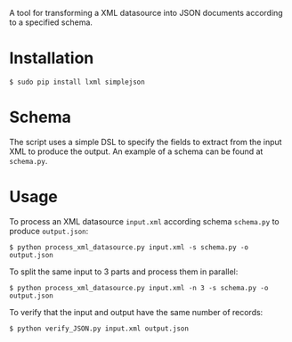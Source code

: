 A tool for transforming a XML datasource into JSON documents according to a specified schema.

# Installation

    $ sudo pip install lxml simplejson

# Schema

The script uses a simple DSL to specify the fields to extract from the input XML to produce the output. An example of a schema can be found at `schema.py`.

# Usage

To process an XML datasource `input.xml` according schema `schema.py` to produce `output.json`:

    $ python process_xml_datasource.py input.xml -s schema.py -o output.json

To split the same input to 3 parts and process them in parallel:

    $ python process_xml_datasource.py input.xml -n 3 -s schema.py -o output.json

To verify that the input and output have the same number of records:

    $ python verify_JSON.py input.xml output.json
